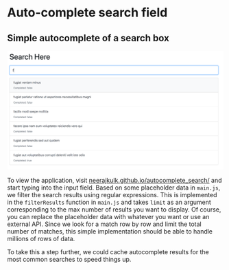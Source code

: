 
# Auto-complete search field
## Simple autocomplete of a search box 

![screenshot](./screenshot.png)

To view the application, visit [neerajkulk.github.io/autocomplete_search/](https://neerajkulk.github.io/autocomplete_search/) and start typing into the input field. Based on some placeholder data in ```main.js```, we filter the search results using regular expressions. This is implemented in the ```filterResults``` function in ```main.js``` and takes ```limit``` as an argument corresponding to the max number of results you want to display. Of course, you can replace the placeholder data with whatever you want or use an external API. Since we look for a match row by row and limit the total number of matches, this simple implementation should be able to handle millions of rows of data. 

To take this a step further, we could cache autocomplete results for the most common searches to speed things up.

